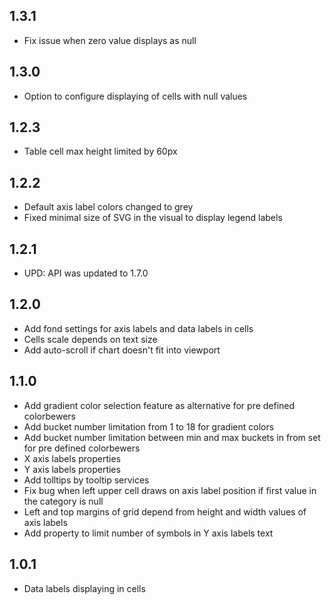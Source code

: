 ## 1.3.1

* Fix issue when zero value displays as null

## 1.3.0

* Option to configure displaying of cells with null values

## 1.2.3

* Table cell max height limited by 60px

## 1.2.2

* Default axis label colors changed to grey
* Fixed minimal size of SVG in the visual to display legend labels

## 1.2.1

* UPD: API was updated to 1.7.0

## 1.2.0

* Add fond settings for axis labels and data labels in cells
* Cells scale depends on text size
* Add auto-scroll if chart doesn't fit into viewport

## 1.1.0

* Add gradient color selection feature as alternative for pre defined colorbewers
* Add bucket number limitation from 1 to 18 for gradient colors
* Add bucket number limitation between min and max buckets in from set for pre defined colorbewers
* X axis labels properties
* Y axis labels properties
* Add tolltips by tooltip services
* Fix bug when left upper cell draws on axis label position if first value in the category is null
* Left and top margins of grid depend from height and width values of axis labels
* Add property to limit number of symbols in Y axis labels text

## 1.0.1

* Data labels displaying in cells